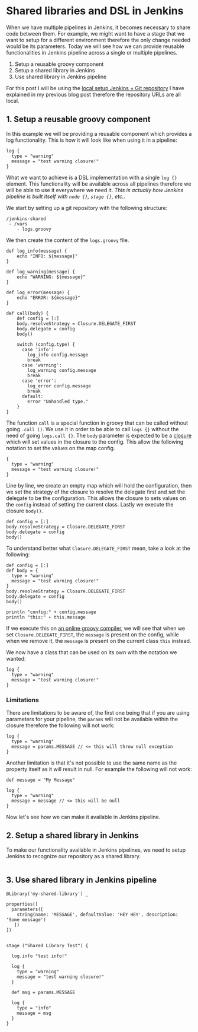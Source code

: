# Shared libraries and DSL in Jenkins

When we have multiple pipelines in Jenkins, it becomes necessary to share code between them. For example, we might want to have a stage that we want to setup for a different environment therefore the only change needed would be its parameters. Today we will see how we can provide reusable functionalities in Jenkins pipeline across a single or multiple pipelines. 

1. Setup a reusable groovy component
2. Setup a shared library in Jenkins
3. Use shared library in Jenkins pipeline 

For this post I will be using the [local setup Jenkins + Git repository](https://kimsereyblog.blogspot.com/2018/10/setup-jenkins-pipeline-for-local.html) I have explained in my previous blog post therefore the repository URLs are all local.

## 1. Setup a reusable groovy component

In this example we will be providing a reusable component which provides a log functionality. This is how it will look like when using it in a pipeline:

```
log {
  type = "warning"
  message = "test warning closure!"
}
```

What we want to achieve is a DSL implementation with a single `log {}` element. 
This functionality will be available across all pipelines therefore we will be able to use it everywhere we need it.
_This is actually how Jenkins pipeline is built itself with `node {}`, `stage {}`, etc.._

We start by setting up a git repository with the following structure:

```
/jenkins-shared
 - /vars
    - logs.groovy
```

We then create the content of the `logs.groovy` file.

```
def log_info(message) {
    echo "INFO: ${message}"
}

def log_warning(message) {
    echo "WARNING: ${message}"
}

def log_error(message) {
    echo "ERROR: ${message}"
}

def call(body) {
    def config = [:]
    body.resolveStrategy = Closure.DELEGATE_FIRST
    body.delegate = config
    body()

    switch (config.type) {
      case 'info':
        log_info config.message
        break
      case 'warning':
        log_warning config.message
        break
      case 'error':
        log_error config.message
        break
      default:
        error "Unhandled type."
    }
}
```

The function `call` is a special function in groovy that can be called without going `.call ()`. We use it in order to be able to call `logs {}` without the need of going `logs.call {}`. The `body` parameter is expected to be a [closure](http://groovy-lang.org/closures.html) which will set values in the closure to the config. This allow the following notation to set the values on the map config.

```
{
  type = "warning"
  message = "test warning closure!"
}
```

Line by line, we create an empty map which will hold the configuration, then we set the strategy of the closure to resolve the delegate first and set the delegate to be the configuration. This allows the closure to sets values on the `config` instead of setting the current class. Lastly we execute the closure `body()`.

```
def config = [:]
body.resolveStrategy = Closure.DELEGATE_FIRST
body.delegate = config
body()
```

To understand better what `Closure.DELEGATE_FIRST` mean, take a look at the following:

```
def config = [:]
def body = {
  type = "warning"
  message = "test warning closure!"
}
body.resolveStrategy = Closure.DELEGATE_FIRST
body.delegate = config
body()

println "config:" + config.message
println "this:" + this.message
```

If we execute this on [an online groovy compiler](https://www.jdoodle.com/execute-groovy-online), we will see that when we set `Closure.DELEGATE_FIRST`, the `message` is present on the config, while when we remove it, the `message` is present on the current class `this` instead. 

We now have a class that can be used on its own with the notation we wanted:

```
log {
  type = "warning"
  message = "test warning closure!"
}
```

### Limitations

There are limitations to be aware of, the first one being that if you are using parameters for your pipeline, the `params` will not be available within the closure therefore the following will not work:

```
log {
  type = "warning"
  message = params.MESSAGE // <= this will throw null exception
}
```

Another limitation is that it's not possible to use the same name as the property itself as it will result in null. For example the following will not work:

```
def message = "My Message"

log {
  type = "warning"
  message = message // <= this will be null
}
```

Now let's see how we can make it available in Jenkins pipeline.

## 2. Setup a shared library in Jenkins

To make our functionality available in Jenkins pipelines, we need to setup Jenkins to recognize our repository as a shared library.

![]()

## 3. Use shared library in Jenkins pipeline 

```
@Library('my-shared-library') _

properties([
  parameters([
    string(name: 'MESSAGE', defaultValue: 'HEY HEY', description: 'Some message')
   ])
])


stage ("Shared Library Test") {
  
  log.info "test info!"
  
  log {
    type = "warning"
    message = "test warning closure!"
  }

  def msg = params.MESSAGE

  log {
    type = "info"
    message = msg
  }
}
```